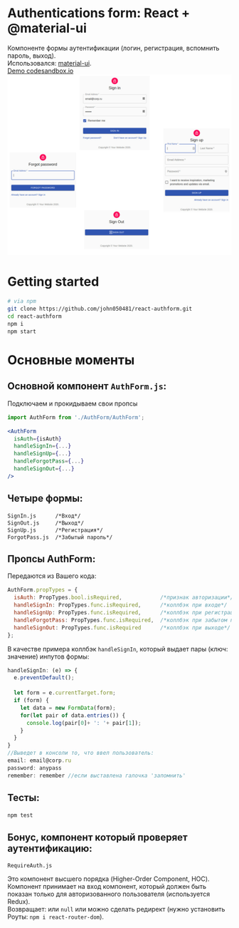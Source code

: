 # Authentications form: React + @material-ui
Компоненте формы аутентификации (логин, регистрация, вспомнить пароль, выход).
<br>Использовался: [material-ui](https://material-ui.com/ru/).
<br>[Demo codesandbox.io](https://codesandbox.io/s/github/john050481/react-authform)
<br>![Demo picks](https://github.com/john050481/react-authform/blob/master/demo/All.jpg)

# Getting started
```bash
# via npm
git clone https://github.com/john050481/react-authform.git
cd react-authform
npm i
npm start
```
# Основные моменты
## Основной компонент ```AuthForm.js```:
Подключаем и прокидываем свои пропсы
```js
import AuthForm from './AuthForm/AuthForm';
```
```jsx
<AuthForm 
  isAuth={isAuth}
  handleSignIn={...}
  handleSignUp={...}
  handleForgotPass={...}
  handleSignOut={...}
/>
```
## Четыре формы: 
```
SignIn.js      /*Вход*/
SignOut.js     /*Выход*/
SignUp.js      /*Регистрация*/
ForgotPass.js  /*Забытый пароль*/
```
## Пропсы AuthForm:
Передаются из Вашего кода:
```js
AuthForm.propTypes = {
  isAuth: PropTypes.bool.isRequired,            /*признак авторизации*/
  handleSignIn: PropTypes.func.isRequired,      /*коллбэк при входе*/
  handleSignUp: PropTypes.func.isRequired,      /*коллбэк при регистрации*/
  handleForgotPass: PropTypes.func.isRequired,  /*коллбэк при забытом пароле*/
  handleSignOut: PropTypes.func.isRequired      /*коллбэк при выходе*/
};
```
В качестве примера коллбэк ```handleSignIn```, который выдает пары (ключ: значение) инпутов формы:
```js
handleSignIn: (e) => {
  e.preventDefault();

  let form = e.currentTarget.form;
  if (form) {
    let data = new FormData(form);
    for(let pair of data.entries()) {
      console.log(pair[0]+ ': '+ pair[1]);
    }
  }
}
//Выведет в консоли то, что ввел пользователь:
email: email@corp.ru
password: anypass
remember: remember //если выставлена галочка 'запомнить' 
```
## Тесты:
```bash
npm test
```
## Бонус, компонент который проверяет аутентификацию:
```
RequireAuth.js
```
Это компонент высшего порядка (Higher-Order Component, HOC).
<br>Компонент принимает на вход компонент, который должен быть показан только для авторизованного пользователя (используется Redux).
<br>Возвращает: или ```null``` или можно сделать редирект (нужно установить Роуты: ```npm i react-router-dom```).
